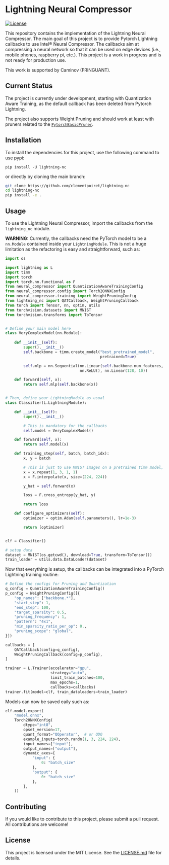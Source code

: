 # Lightning Neural Compressor

[![License](https://img.shields.io/badge/License-MIT-green.svg)](LICENSE.md)

This repository contains the implementation of the Lightning Neural Compressor. The main goal of this project is to provide Pytorch Lightning callbacks to use Intel® Neural Compressor. The callbacks aim at compressing a neural network so that it can be used on edge devices (i.e., mobile phones, raspberry pi, etc.). This project is a work in progress and is not ready for production use.

This work is supported by Caminov (FRINGUANT).

## Current Status

The project is currently under development, starting with Quantization Aware Training, as the default callback has been deleted from Pytorch Lightning.

The project also supports Weight Pruning and should work at least with pruners related to the [`PytorchBasicPruner`](https://github.com/intel/neural-compressor/blob/d81269d2b261d39967605e17a89b5688ebaedbd1/neural_compressor/compression/pruner/pruners/basic.py#L29).

## Installation

To install the dependencies for this project, use the following command to use pypi:

```
pip install -U lightning-nc
```

or directly by cloning the main branch:

```bash
git clone https://github.com/clementpoiret/lightning-nc
cd lightning-nc
pip install -e .
```

## Usage

To use the Lightning Neural Compressor, import the callbacks from the `lightning_nc` module.

**WARNING:** Currently, the callbacks need the PyTorch model to be a `nn.Module` contained inside your `LightningModule`.
This is not a huge limitation as the refactoring is easy and straightforward, such as:

```python
import os

import lightning as L
import timm
import torch
import torch.nn.functional as F
from neural_compressor import QuantizationAwareTrainingConfig
from neural_compressor.config import Torch2ONNXConfig
from neural_compressor.training import WeightPruningConfig
from lightning_nc import QATCallback, WeightPruningCallback
from torch import Tensor, nn, optim, utils
from torchvision.datasets import MNIST
from torchvision.transforms import ToTensor


# Define your main model here
class VeryComplexModel(nn.Module):
    
    def __init__(self):
        super().__init__()
        self.backbone = timm.create_model("best_pretrained_model",
                                          pretrained=True)

        self.mlp = nn.Sequential(nn.Linear(self.backbone.num_features, 128),
                                 nn.ReLU(), nn.Linear(128, 10))

    def forward(self, x):
        return self.mlp(self.backbone(x))


# Then, define your LightningModule as usual
class Classifier(L.LightningModule):

    def __init__(self):
        super().__init__()

        # This is mandatory for the callbacks
        self.model = VeryComplexModel()

    def forward(self, x):
        return self.model(x)

    def training_step(self, batch, batch_idx):
        x, y = batch

        # This is just to use MNIST images on a pretrained timm model, you can skip that
        x = x.repeat(1, 3, 1, 1)
        x = F.interpolate(x, size=(224, 224))

        y_hat = self.forward(x)

        loss = F.cross_entropy(y_hat, y)

        return loss

    def configure_optimizers(self):
        optimizer = optim.Adam(self.parameters(), lr=1e-3)

        return [optimizer]


clf = Classifier()

# setup data
dataset = MNIST(os.getcwd(), download=True, transform=ToTensor())
train_loader = utils.data.DataLoader(dataset)
```

Now that everything is setup, the callbacks can be integrated into a PyTorch Lightning training routine:

```python
# Define the configs for Pruning and Quantization
q_config = QuantizationAwareTrainingConfig()
p_config = WeightPruningConfig([{
    "op_names": ["backbone.*"],
    "start_step": 1,
    "end_step": 100,
    "target_sparsity": 0.5,
    "pruning_frequency": 1,
    "pattern": "4x1",
    "min_sparsity_ratio_per_op": 0.,
    "pruning_scope": "global",
}])

callbacks = [
    QATCallback(config=q_config),
    WeightPruningCallback(config=p_config),
]

trainer = L.Trainer(accelerator="gpu",
                    strategy="auto",
                    limit_train_batches=100,
                    max_epochs=1,
                    callbacks=callbacks)
trainer.fit(model=clf, train_dataloaders=train_loader)
```

Models can now be saved eaily such as:

```python
clf.model.export(
    "model.onnx",
    Torch2ONNXConfig(
        dtype="int8",
        opset_version=17,
        quant_format="QOperator",  # or QDQ
        example_inputs=torch.randn(1, 3, 224, 224),
        input_names=["input"],
        output_names=["output"],
        dynamic_axes={
            "input": {
                0: "batch_size"
            },
            "output": {
                0: "batch_size"
            },
        },
    ))

```

## Contributing

If you would like to contribute to this project, please submit a pull request. All contributions are welcome!

## License

This project is licensed under the MIT License. See the [LICENSE.md](LICENSE.md) file for details.


